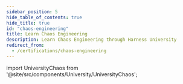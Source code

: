 ```yaml
---
sidebar_position: 5
hide_table_of_contents: true
hide_title: true
id: "chaos-engineering"
title: Learn Chaos Engineering 
description: Learn Chaos Engineering through Harness University
redirect_from:
  - /certifications/chaos-engineering
---
```


<!-- Custom component -->

import UniversityChaos from '@site/src/components/University/UniversityChaos';

<UniversityChaos />

